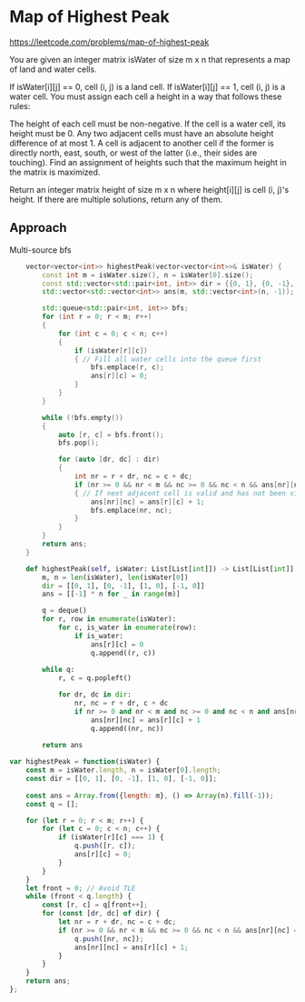 # Map of Highest Peak

https://leetcode.com/problems/map-of-highest-peak

You are given an integer matrix isWater of size m x n that represents a map of land and water cells.

If isWater[i][j] == 0, cell (i, j) is a land cell.
If isWater[i][j] == 1, cell (i, j) is a water cell.
You must assign each cell a height in a way that follows these rules:

The height of each cell must be non-negative.
If the cell is a water cell, its height must be 0.
Any two adjacent cells must have an absolute height difference of at most 1. A cell is adjacent to another cell if the former is directly north, east, south, or west of the latter (i.e., their sides are touching).
Find an assignment of heights such that the maximum height in the matrix is maximized.

Return an integer matrix height of size m x n where height[i][j] is cell (i, j)'s height. If there are multiple solutions, return any of them.

## Approach 

Multi-source bfs
``` C++
    vector<vector<int>> highestPeak(vector<vector<int>>& isWater) {
        const int m = isWater.size(), n = isWater[0].size();
        const std::vector<std::pair<int, int>> dir = {{0, 1}, {0, -1}, {1, 0}, {-1, 0}};
        std::vector<std::vector<int>> ans(m, std::vector<int>(n, -1));

        std::queue<std::pair<int, int>> bfs;
        for (int r = 0; r < m; r++)
        {
            for (int c = 0; c < n; c++)
            {
                if (isWater[r][c])
                { // Fill all water cells into the queue first
                    bfs.emplace(r, c);
                    ans[r][c] = 0;
                }
            }
        }

        while (!bfs.empty())
        {
            auto [r, c] = bfs.front();
            bfs.pop();

            for (auto [dr, dc] : dir)
            {
                int nr = r + dr, nc = c + dc;
                if (nr >= 0 && nr < m && nc >= 0 && nc < n && ans[nr][nc] == -1)
                { // If next adjacent cell is valid and has not been visited, update its height and add it into the queue
                    ans[nr][nc] = ans[r][c] + 1;
                    bfs.emplace(nr, nc);
                }
            }
        }
        return ans;
    }
```

``` Python
    def highestPeak(self, isWater: List[List[int]]) -> List[List[int]]:
        m, n = len(isWater), len(isWater[0])
        dir = [[0, 1], [0, -1], [1, 0], [-1, 0]]
        ans = [[-1] * n for _ in range(m)]

        q = deque()
        for r, row in enumerate(isWater):
            for c, is_water in enumerate(row):
                if is_water:
                    ans[r][c] = 0
                    q.append((r, c))
        
        while q:
            r, c = q.popleft()

            for dr, dc in dir:
                nr, nc = r + dr, c + dc
                if nr >= 0 and nr < m and nc >= 0 and nc < n and ans[nr][nc] == -1:
                    ans[nr][nc] = ans[r][c] + 1
                    q.append((nr, nc))
        
        return ans
```

``` JavaScript
var highestPeak = function(isWater) {
    const m = isWater.length, n = isWater[0].length;
    const dir = [[0, 1], [0, -1], [1, 0], [-1, 0]];
    
    const ans = Array.from({length: m}, () => Array(n).fill(-1));
    const q = [];

    for (let r = 0; r < m; r++) {
        for (let c = 0; c < n; c++) {
            if (isWater[r][c] === 1) {
                q.push([r, c]);
                ans[r][c] = 0;
            }
        }
    }
    let front = 0; // Avoid TLE
    while (front < q.length) {
        const [r, c] = q[front++];
        for (const [dr, dc] of dir) {
            let nr = r + dr, nc = c + dc;
            if (nr >= 0 && nr < m && nc >= 0 && nc < n && ans[nr][nc] === -1) {
                q.push([nr, nc]);
                ans[nr][nc] = ans[r][c] + 1;
            }
        }
    }
    return ans;
};
```